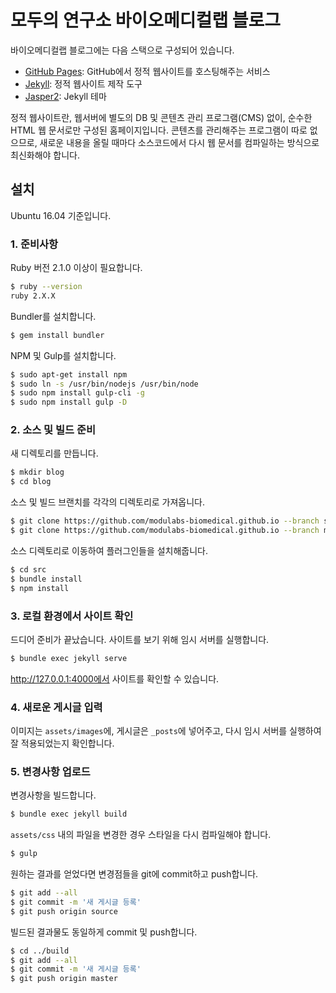 # 모두의 연구소 바이오메디컬랩 블로그

바이오메디컬랩 블로그에는 다음 스택으로 구성되어 있습니다.

- [GitHub Pages](https://pages.github.com/): GitHub에서 정적 웹사이트를
    호스팅해주는 서비스
- [Jekyll](https://jekyllrb.com/): 정적 웹사이트 제작 도구
- [Jasper2](https://github.com/jekyller/jasper2): Jekyll 테마

정적 웹사이트란, 웹서버에 별도의 DB 및 콘텐츠 관리 프로그램(CMS) 없이,
순수한 HTML 웹 문서로만 구성된 홈페이지입니다. 콘텐츠를 관리해주는 프로그램이
따로 없으므로, 새로운 내용을 올릴 때마다 소스코드에서 다시 웹 문서를 컴파일하는
방식으로 최신화해야 합니다.

## 설치

Ubuntu 16.04 기준입니다.

### 1. 준비사항

Ruby 버전 2.1.0 이상이 필요합니다.

~~~bash
$ ruby --version
ruby 2.X.X
~~~

Bundler를 설치합니다.

~~~bash
$ gem install bundler
~~~

NPM 및 Gulp를 설치합니다.

~~~bash
$ sudo apt-get install npm
$ sudo ln -s /usr/bin/nodejs /usr/bin/node
$ sudo npm install gulp-cli -g
$ sudo npm install gulp -D
~~~

### 2. 소스 및 빌드 준비

새 디렉토리를 만듭니다.

~~~bash
$ mkdir blog
$ cd blog
~~~

소스 및 빌드 브랜치를 각각의 디렉토리로 가져옵니다.

~~~bash
$ git clone https://github.com/modulabs-biomedical.github.io --branch source src
$ git clone https://github.com/modulabs-biomedical.github.io --branch master build
~~~

소스 디렉토리로 이동하여 플러그인들을 설치해줍니다.

~~~bash
$ cd src
$ bundle install
$ npm install
~~~

### 3. 로컬 환경에서 사이트 확인

드디어 준비가 끝났습니다. 사이트를 보기 위해 임시 서버를 실행합니다.

~~~bash
$ bundle exec jekyll serve
~~~

http://127.0.0.1:4000에서 사이트를 확인할 수 있습니다.

### 4. 새로운 게시글 입력

이미지는 `assets/images`에, 게시글은 `_posts`에 넣어주고, 다시 임시 서버를
실행하여 잘 적용되었는지 확인합니다.

### 5. 변경사항 업로드

변경사항을 빌드합니다.

~~~bash
$ bundle exec jekyll build
~~~

`assets/css` 내의 파일을 변경한 경우 스타일을 다시 컴파일해야 합니다.

~~~bash
$ gulp
~~~

원하는 결과를 얻었다면 변경점들을 git에 commit하고 push합니다.

~~~bash
$ git add --all
$ git commit -m '새 게시글 등록'
$ git push origin source
~~~

빌드된 결과물도 동일하게 commit 및 push합니다.

~~~bash
$ cd ../build
$ git add --all
$ git commit -m '새 게시글 등록'
$ git push origin master
~~~

